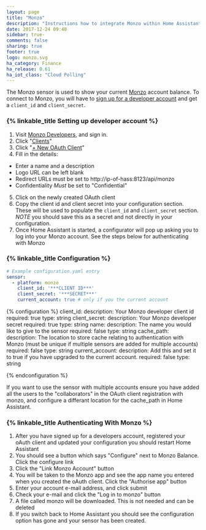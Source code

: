 ```yaml
---
layout: page
title: "Monzo"
description: "Instructions how to integrate Monzo within Home Assistant."
date: 2017-12-24 09:40
sidebar: true-
comments: false
sharing: true
footer: true
logo: monzo.svg
ha_category: Finance
ha_release: 0.61
ha_iot_class: "Cloud Polling"
---
```


The Monzo sensor is used to show your current [Monzo](https://monzo.com/) account balance. To connect to Monzo, you will have to [sign up for a developer account](https://developers.monzo.com) and get a `client_id` and `client_secret`.

### {% linkable_title Setting up developer account %}
1. Visit [Monzo Developers](https://developers.monzo.com), and sign in.
2. Click "[Clients](https://developers.monzo.com/apps/home)"
3. Click "[+ New OAuth Client](https://developers.monzo.com/apps/new)"
4. Fill in the details:
  - Enter a name and a description
  - Logo URL can be left blank
  - Redirect URLs must be set to http://ip-of-hass:8123/api/monzo
  - Confidentiality *Must* be set to "Confidential"
5. Click on the newly created OAuth client
6. Copy the client id and client secret into your configuration section. These will be used to populate the `client_id` and `client_secret` section. *NOTE* you should save this as a secret and not directly in your configuration.
7. Once Home Assistant is started, a configurator will pop up asking you to log into your Monzo account. See the steps below for authenticating with Monzo

### {% linkable_title Configuration %}

```yaml
# Example configuration.yaml entry
sensor:
  - platform: monzo
    client_id: '***CLIENT ID***'
    client_secret: '***SECRET***'
    current_account: true # only if you the current account
```
{% configuration %}
client_id:
  description: Your Monzo developer client id
  required: true
  type: string
client_secret:
  description: Your Monzo developer secret
  required: true
  type: string
name:
  description: The name you would like to give to the sensor
  required: false
  type: string
cache_path:
  description: The location to store cache relating to authentication with Monzo (must be unique if multiple sensors are added for multiple accounts)
  required: false
  type: string
current_account:
  description: Add this and set it to true if you have upgraded to the current account.
  required: false
  type: string

{% endconfiguration %}

<p class='note'>
If you want to use the sensor with multiple accounts ensure you have added all the users to the "collaborators" in the OAuth client registration with monzo, and configure a differant location for the cache_path in Home Assistant.
</p>

### {% linkable_title Authenticating With Monzo %}

1. After you have signed up for a developers account, registered your oAuth client and updated your configuration you should restart Home Assistant
2. You should see a button which says "Configure" next to Monzo Balance. Click the configure link
3. Click the "Link Monzo Account" button
4. You will be taken to the Monzo app and see the app name you entered when you created the oAuth client. Click the "Authorise app" button
5. Enter your account e-mail address, and click submit
6. Check your e-mail and click the "Log in to monzo" button
7. A file called monzo will be downloaded. This is not needed and can be deleted
8. If you switch back to Home Assistant you should see the configuration option has gone and your sensor has been created.